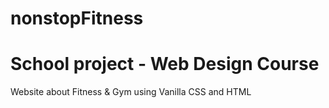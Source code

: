 # nonstopFitness
# School project - Web Design Course
Website about Fitness & Gym using Vanilla CSS and HTML
